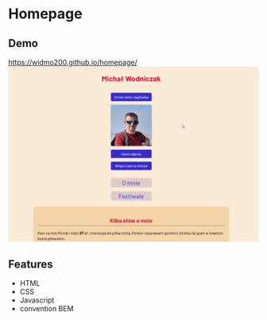 # Homepage
## Demo
https://widmo200.github.io/homepage/
![show demo](img/animation.gif)

## Features
- HTML
- CSS
- Javascript
- convention BEM

